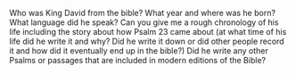 Who was King David from the bible? What year and where was he born? What language did he speak? Can you give me a rough chronology of his life including the story about how Psalm 23 came about (at what time of his life did he write it and why? Did he write it down or did other people record it and how did it eventually end up in the bible?) Did he write any other Psalms or passages that are included in modern editions of the Bible?